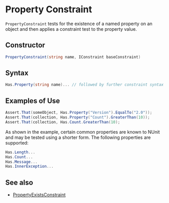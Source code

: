 # Property Constraint

`PropertyConstraint` tests for the existence of a named property on an object and then applies a constraint test to the
property value.

## Constructor

```csharp
PropertyConstraint(string name, IConstraint baseConstraint)
```

## Syntax

```csharp
Has.Property(string name)... // followed by further constraint syntax
```

## Examples of Use

```csharp
Assert.That(someObject, Has.Property("Version").EqualTo("2.0"));
Assert.That(collection, Has.Property("Count").GreaterThan(10));
Assert.That(collection, Has.Count.GreaterThan(10);
```

As shown in the example, certain common properties are known to NUnit and may be tested using a shorter form. The
following properties are supported:

```csharp
Has.Length...
Has.Count...
Has.Message...
Has.InnerException...
```

## See also

* [PropertyExistsConstraint](PropertyExistsConstraint.md)
